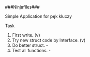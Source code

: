 ###Ninjafiles###

Simple Application for pęk kluczy

Task
1. First write. (v)
2. Try new struct code by Interface. (v)
3. Do better struct. -
4. Test all functions. -
